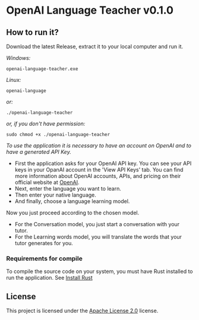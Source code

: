 # OpenAI Language Teacher v0.1.0

## How to run it?
Download the latest Release, extract it to your local computer and run it.

*Windows:*

`openai-language-teacher.exe`

*Linux:*

`openai-language`

*or:*

`./openai-language-teacher`

*or, if you don't have permission:*

`sudo chmod +x ./openai-language-teacher`

*To use the application it is necessary to have an account on OpenAI and to have a generated API Key.*

- First the application asks for your OpenAI API key. You can see your API keys in your OpanAI account in the 'View API Keys' tab. You can find more information about OpenAI accounts, APIs, and pricing on their official website at [OpenAI](https://openai.com/).
- Next, enter the language you want to learn.
- Then enter your native language.
- And finally, choose a language learning model.

Now you just proceed according to the chosen model.
- For the Conversation model, you just start a conversation with your tutor.
- For the Learning words model, you will translate the words that your tutor generates for you.

### Requirements for compile
To compile the source code on your system, you must have Rust installed to run the application. See [Install Rust](https://rust-lang.org/tools/install) 

## License
This project is licensed under the [Apache License 2.0](https://github.com/mortylen/openai-language-teacher/blob/main/LICENSE) license.
